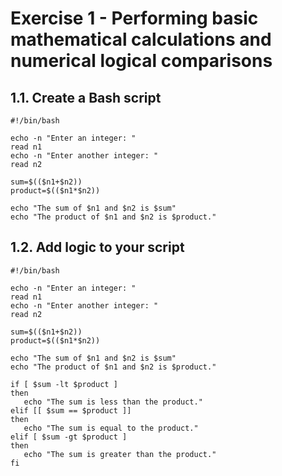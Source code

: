 # Exercise 1 - Performing basic mathematical calculations and numerical logical comparisons

## 1.1. Create a Bash script

```shell
#!/bin/bash

echo -n "Enter an integer: "
read n1
echo -n "Enter another integer: "
read n2

sum=$(($n1+$n2))
product=$(($n1*$n2))

echo "The sum of $n1 and $n2 is $sum"
echo "The product of $n1 and $n2 is $product."
```

## 1.2. Add logic to your script

```shell
#!/bin/bash

echo -n "Enter an integer: "
read n1
echo -n "Enter another integer: "
read n2

sum=$(($n1+$n2))
product=$(($n1*$n2))

echo "The sum of $n1 and $n2 is $sum"
echo "The product of $n1 and $n2 is $product."

if [ $sum -lt $product ]
then
   echo "The sum is less than the product."
elif [[ $sum == $product ]]
then
   echo "The sum is equal to the product."
elif [ $sum -gt $product ]
then
   echo "The sum is greater than the product."
fi
```
